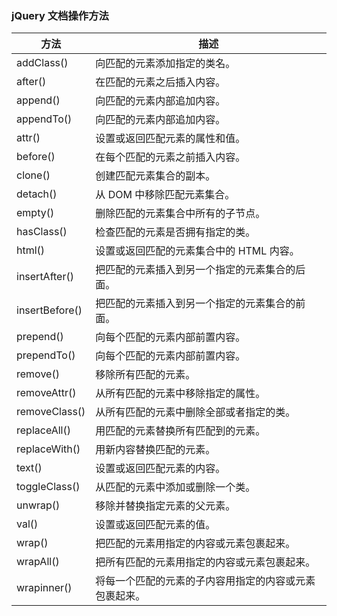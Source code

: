 ### jQuery 文档操作方法

方法 |描述 |
-----|-----|
addClass()     |向匹配的元素添加指定的类名。
after()        |在匹配的元素之后插入内容。
append()       |向匹配的元素内部追加内容。
appendTo()     |向匹配的元素内部追加内容。
attr()         |设置或返回匹配元素的属性和值。
before()       |在每个匹配的元素之前插入内容。
clone()        |创建匹配元素集合的副本。
detach()       |从 DOM 中移除匹配元素集合。
empty()        |删除匹配的元素集合中所有的子节点。
hasClass()     |检查匹配的元素是否拥有指定的类。
html()         |设置或返回匹配的元素集合中的 HTML 内容。
insertAfter()  |把匹配的元素插入到另一个指定的元素集合的后面。
insertBefore() |把匹配的元素插入到另一个指定的元素集合的前面。
prepend()      |向每个匹配的元素内部前置内容。
prependTo()    |向每个匹配的元素内部前置内容。
remove()       |移除所有匹配的元素。
removeAttr()   |从所有匹配的元素中移除指定的属性。
removeClass()  |从所有匹配的元素中删除全部或者指定的类。
replaceAll()   |用匹配的元素替换所有匹配到的元素。
replaceWith()  |用新内容替换匹配的元素。
text()         |设置或返回匹配元素的内容。
toggleClass()  |从匹配的元素中添加或删除一个类。
unwrap()       |移除并替换指定元素的父元素。
val()          |设置或返回匹配元素的值。
wrap()         |把匹配的元素用指定的内容或元素包裹起来。
wrapAll()      |把所有匹配的元素用指定的内容或元素包裹起来。
wrapinner()    |将每一个匹配的元素的子内容用指定的内容或元素包裹起来。
